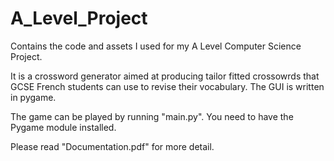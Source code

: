 # A_Level_Project
Contains the code and assets I used for my A Level Computer Science Project.

It is a crossword generator aimed at producing tailor fitted crossowrds that GCSE French students can use to revise their vocabulary. The GUI is written in pygame.

The game can be played by running "main.py". You need to have the Pygame module installed.

Please read "Documentation.pdf" for more detail.
